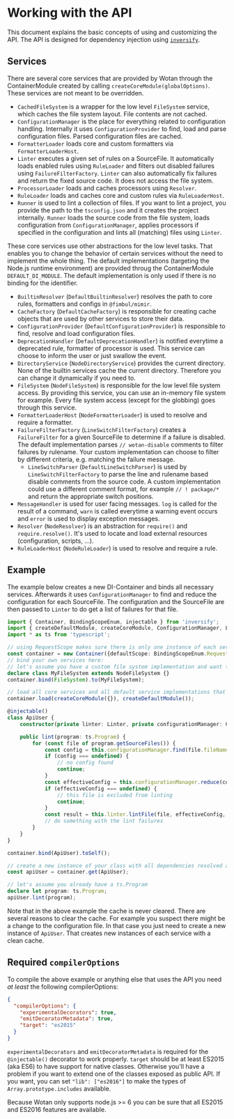 # Working with the API

This document explains the basic concepts of using and customizing the API.
The API is designed for dependency injection using [`inversify`](https://github.com/inversify/InversifyJS).

## Services

There are several core services that are provided by Wotan through the ContainerModule created by calling `createCoreModule(globalOptions)`. These services are not meant to be overridden.

* `CachedFileSystem` is a wrapper for the low level `FileSystem` service, which caches the file system layout. File contents are not cached.
* `ConfigurationManager` is the place for everything related to configuration handling. Internally it uses `ConfigurationProvider` to find, load and parse configuration files. Parsed configuration files are cached.
* `FormatterLoader` loads core and custom formatters via `FormatterLoaderHost`.
* `Linter` executes a given set of rules on a SourceFile. It automatically loads enabled rules using `RuleLoader` and filters out disabled failures using `FailureFilterFactory`. `Linter` can also automatically fix failures and return the fixed source code. It does not access the file system.
* `ProcessorLoader` loads and caches processors using `Resolver`.
* `RuleLoader` loads and caches core and custom rules via `RuleLoaderHost`.
* `Runner` is used to lint a collection of files. If you want to lint a project, you provide the path to the `tsconfig.json` and it creates the project internally. `Runner` loads the source code from the file system, loads configuration from `ConfigurationManager`, applies processors if specified in the configuration and lints all (matching) files using `Linter`.

These core services use other abstractions for the low level tasks. That enables you to change the behavior of certain services without the need to implement the whole thing.
The default implementations (targeting the Node.js runtime environment) are provided throug the ContainerModule `DEFAULT_DI_MODULE`. The default implementation is only used if there is no binding for the identifier.

* `BuiltinResolver` (`DefaultBuiltinResolver`) resolves the path to core rules, formatters and configs in `@fimbul/mimir`.
* `CacheFactory` (`DefaultCacheFactory`) is responsible for creating cache objects that are used by other services to store their data.
* `ConfigurationProvider` (`DefaultConfigurationProvider`) is responsible to find, resolve and load configuration files.
* `DeprecationHandler` (`DefaultDeprecationHandler`) is notified everytime a deprecated rule, formatter of processor is used. This service can choose to inform the user or just swallow the event.
* `DirectoryService` (`NodeDirectoryService`) provides the current directory. None of the builtin services cache the current directory. Therefore you can change it dynamically if you need to.
* `FileSystem` (`NodeFileSystem`) is responsible for the low level file system access. By providing this service, you can use an in-memory file system for example. Every file system access (except for the globbing) goes through this service.
* `FormatterLoaderHost` (`NodeFormatterLoader`) is used to resolve and require a formatter.
* `FailureFilterFactory` (`LineSwitchFilterFactory`) creates a `FailureFilter` for a given SourceFile to determine if a failure is disabled. The default implementation parses `// wotan-disable` comments to filter failures by rulename. Your custom implementation can choose to filter by different criteria, e.g. matching the failure message.
  * `LineSwitchParser` (`DefaultLineSwitchParser`) is used by `LineSwitchFilterFactory` to parse the line and rulename based disable comments from the source code. A custom implementation could use a different comment format, for example `// ! package/*` and return the appropriate switch positions.
* `MessageHandler` is used for user facing messages. `log` is called for the result of a command, `warn` is called everytime a warning event occurs and `error` is used to display exception messages.
* `Resolver` (`NodeResolver`) is an abstraction for `require()` and `require.resolve()`. It's used to locate and load external resources (configuration, scripts, ...).
* `RuleLoaderHost` (`NodeRuleLoader`) is used to resolve and require a rule.

## Example

The example below creates a new DI-Container and binds all necessary services. Afterwards it uses `ConfigurationManager` to find and reduce the configuration for each SourceFile. The configuration and the SourceFile are then passed to `Linter` to do get a list of failures for that file.

```ts
import { Container, BindingScopeEnum, injectable } from 'inversify';
import { createDefaultModule, createCoreModule, ConfigurationManager, Linter, FileSystem, NodeFileSystem } from '@fimbul/wotan';
import * as ts from 'typescript';

// using RequestScope makes sure there is only one instance of each service and therefore only one cache
const container = new Container({defaultScope: BindingScopeEnum.Request});
// bind your own services here:
// let's assume you have a custom file system implementation and want to replace the default
declare class MyFileSystem extends NodeFileSystem {}
container.bind(FileSystem).to(MyFileSystem);

// load all core services and all default service implementations that are not already bound
container.load(createCoreModule({}), createDefaultModule());

@injectable()
class ApiUser {
    constructor(private linter: Linter, private configurationManager: ConfigurationManager) {}

    public lint(program: ts.Program) {
        for (const file of program.getSourceFiles()) {
            const config = this.configurationManager.find(file.fileName);
            if (config === undefined) {
                // no config found
                continue;
            }
            const effectiveConfig = this.configurationManager.reduce(config, file.fileName);
            if (effectiveConfig === undefined) {
                // this file is excluded from linting
                continue;
            }
            const result = this.linter.lintFile(file, effectiveConfig, program);
            // do something with the lint failures
        }
    }
}

container.bind(ApiUser).toSelf();

// create a new instance of your class with all dependencies resolved and injected
const apiUser = container.get(ApiUser);

// let's assume you already have a ts.Program
declare let program: ts.Program;
apiUser.lint(program);
```

Note that in the above example the cache is never cleared. There are several reasons to clear the cache. For example you suspect there might be a change to the configuration file.
In that case you just need to create a new instance of `ApiUser`. That creates new instances of each service with a clean cache.

## Required `compilerOptions`

To compile the above example or anything else that uses the API you need *at least* the following compilerOptions:

```json
{
  "compilerOptions": {
    "experimentalDecorators": true,
    "emitDecoratorMetadata": true,
    "target": "es2015"
  }
}
```

`experimentalDecorators` and `emitDecoratorMetadata` is required for the `@injectable()` decorator to work properly.
`target` should be at least ES2015 (aka ES6) to have support for native classes. Otherwise you'll have a problem if you want to extend one of the classes exposed as public API.
If you want, you can set `"lib": ["es2016"]` to make the types of `Array.prototype.includes` available.

Because Wotan only supports node.js >= 6 you can be sure that all ES2015 and ES2016 features are available.

